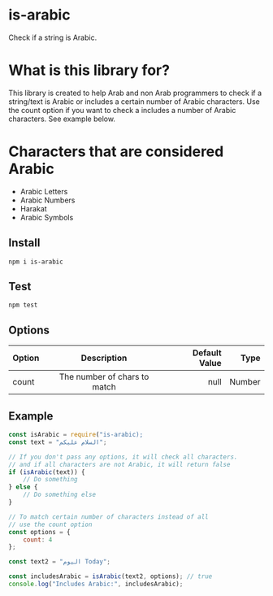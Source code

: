 # is-arabic

Check if a string is Arabic.

# What is this library for?

This library is created to help Arab and non Arab programmers to check if a string/text is Arabic or includes a certain number of Arabic characters. Use the count option if you want to check a includes a number of Arabic characters. See example below.

# Characters that are considered Arabic

- Arabic Letters
- Arabic Numbers
- Harakat
- Arabic Symbols

## Install

```
npm i is-arabic
```

## Test

```
npm test
```

## Options

| Option |         Description          | Default Value |   Type |
| :----- | :--------------------------: | ------------: | -----: |
| count  | The number of chars to match |          null | Number |

## Example

```js
const isArabic = require("is-arabic);
const text = "السلام عليكم";

// If you don't pass any options, it will check all characters.
// and if all characters are not Arabic, it will return false
if (isArabic(text)) {
    // Do something
} else {
    // Do something else
}

// To match certain number of characters instead of all
// use the count option
const options = {
    count: 4
};

const text2 = "اليوم Today";

const includesArabic = isArabic(text2, options); // true
console.log("Includes Arabic:", includesArabic);
```
